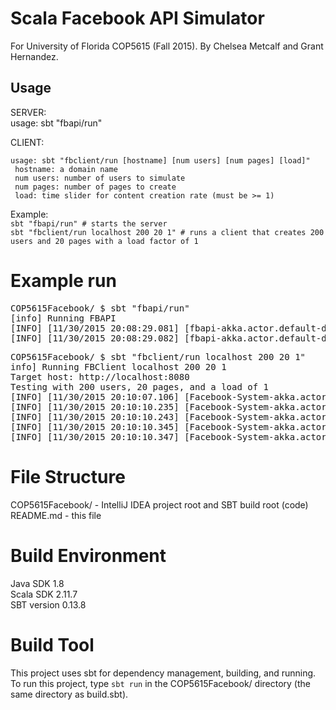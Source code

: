 # Scala Facebook API Simulator
For University of Florida COP5615 (Fall 2015).
By Chelsea Metcalf and Grant Hernandez.

## Usage

SERVER:  
usage: sbt "fbapi/run"

CLIENT:
```
usage: sbt "fbclient/run [hostname] [num users] [num pages] [load]" 
 hostname: a domain name
 num users: number of users to simulate
 num pages: number of pages to create
 load: time slider for content creation rate (must be >= 1)
```

Example:   
  `sbt "fbapi/run" # starts the server`   
  `sbt "fbclient/run localhost 200 20 1" # runs a client that creates 200 users and 20 pages with a load factor of 1`

Example run
===========
<pre>
COP5615Facebook/ $ sbt "fbapi/run"
[info] Running FBAPI 
[INFO] [11/30/2015 20:08:29.081] [fbapi-akka.actor.default-dispatcher-3] [akka://fbapi/user/IO-HTTP/listener-0] Bound to localhost/127.0.0.1:8080
[INFO] [11/30/2015 20:08:29.082] [fbapi-akka.actor.default-dispatcher-2] [akka://fbapi/user/http-binder] REST interface bound to /127.0.0.1:8080
</pre>

<pre>
COP5615Facebook/ $ sbt "fbclient/run localhost 200 20 1"
info] Running FBClient localhost 200 20 1
Target host: http://localhost:8080
Testing with 200 users, 20 pages, and a load of 1
[INFO] [11/30/2015 20:10:07.106] [Facebook-System-akka.actor.default-dispatcher-4] [akka://Facebook-System/user/master] Tasking for state CreateUsers
[INFO] [11/30/2015 20:10:10.235] [Facebook-System-akka.actor.default-dispatcher-6] [akka://Facebook-System/user/master/create-users] Created 200 users
[INFO] [11/30/2015 20:10:10.243] [Facebook-System-akka.actor.default-dispatcher-4] [akka://Facebook-System/user/master] Tasking for state CreatePages
[INFO] [11/30/2015 20:10:10.345] [Facebook-System-akka.actor.default-dispatcher-4] [akka://Facebook-System/user/master/create-pages] Created 20 pages
[INFO] [11/30/2015 20:10:10.347] [Facebook-System-akka.actor.default-dispatcher-8] [akka://Facebook-System/user/master] Tasking for state LinkFriends
</pre>

File Structure
==============
COP5615Facebook/ - IntelliJ IDEA project root and SBT build root (code)  
README.md - this file

Build Environment
=================
Java SDK 1.8  
Scala SDK 2.11.7  
SBT version 0.13.8

Build Tool
==========
This project uses sbt for dependency management, building, and running. To run
this project, type `sbt run` in the COP5615Facebook/ directory (the same directory
as build.sbt).
